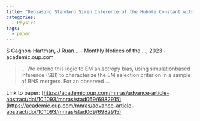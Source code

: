 ```yaml
---
title: "Debiasing Standard Siren Inference of the Hubble Constant with Marginal Neural Ratio Estimation"
categories:
  - Physics
tags:
  - paper
---
```

S Gagnon-Hartman, J Ruan… - Monthly Notices of the …, 2023 - academic.oup.com

>… We extend this logic to EM anisotropy bias, using simulationbased inference (SBI) to characterize the EM selection criterion in a sample of BNS mergers. For an observed …

Link to paper: [https://academic.oup.com/mnras/advance-article-abstract/doi/10.1093/mnras/stad069/6982915](https://academic.oup.com/mnras/advance-article-abstract/doi/10.1093/mnras/stad069/6982915)
